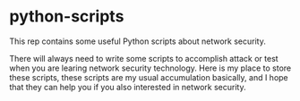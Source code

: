 # python-scripts
This rep contains some useful Python scripts about network security.

There will always need to write some scripts to accomplish attack or test when you are learing network security technology. Here is my place to store these scripts, these scripts are my usual accumulation basically, and I hope that they can help you if you also interested in network security.
